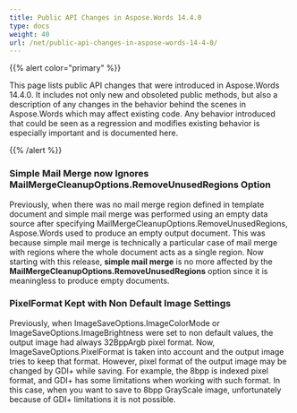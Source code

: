 ```yaml
---
title: Public API Changes in Aspose.Words 14.4.0
type: docs
weight: 40
url: /net/public-api-changes-in-aspose-words-14-4-0/
---
```


{{% alert color="primary" %}} 

This page lists public API changes that were introduced in Aspose.Words 14.4.0. It includes not only new and obsoleted public methods, but also a description of any changes in the behavior behind the scenes in Aspose.Words which may affect existing code. Any behavior introduced that could be seen as a regression and modifies existing behavior is especially important and is documented here.

{{% /alert %}} 

### **Simple Mail Merge now Ignores MailMergeCleanupOptions.RemoveUnusedRegions Option**

Previously, when there was no mail merge region defined in template document and simple mail merge was performed using an empty data source after specifying MailMergeCleanupOptions.RemoveUnusedRegions, Aspose.Words used to produce an empty output document. This was because simple mail merge is technically a particular case of mail merge with regions where the whole document acts as a single region. Now starting with this release, **simple mail merge** is no more affected by the **MailMergeCleanupOptions.RemoveUnusedRegions** option since it is meaningless to produce empty documents.

### **PixelFormat Kept with Non Default Image Settings**

Previously, when ImageSaveOptions.ImageColorMode or ImageSaveOptions.ImageBrightness were set to non default values, the output image had always 32BppArgb pixel format. Now, ImageSaveOptions.PixelFormat is taken into account and the output image tries to keep that format. However, pixel format of the output image may be changed by GDI+ while saving. For example, the 8bpp is indexed pixel format, and GDI+ has some limitations when working with such format. In this case, when you want to save to 8bpp GrayScale image, unfortunately because of GDI+ limitations it is not possible.

